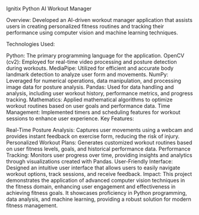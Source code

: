 Ignitix
Python AI Workout Manager

Overview: Developed an AI-driven workout manager application that assists users in creating personalized fitness routines and tracking their performance using computer vision and machine learning techniques.

Technologies Used:

Python: The primary programming language for the application.
OpenCV (cv2): Employed for real-time video processing and posture detection during workouts.
MediaPipe: Utilized for efficient and accurate body landmark detection to analyze user form and movements.
NumPy: Leveraged for numerical operations, data manipulation, and processing image data for posture analysis.
Pandas: Used for data handling and analysis, including user workout history, performance metrics, and progress tracking.
Mathematics: Applied mathematical algorithms to optimize workout routines based on user goals and performance data.
Time Management: Implemented timers and scheduling features for workout sessions to enhance user experience.
Key Features:

Real-Time Posture Analysis: Captures user movements using a webcam and provides instant feedback on exercise form, reducing the risk of injury.
Personalized Workout Plans: Generates customized workout routines based on user fitness levels, goals, and historical performance data.
Performance Tracking: Monitors user progress over time, providing insights and analytics through visualizations created with Pandas.
User-Friendly Interface: Designed an intuitive user interface that allows users to easily navigate workout options, track sessions, and receive feedback.
Impact: This project demonstrates the application of advanced computer vision techniques in the fitness domain, enhancing user engagement and effectiveness in achieving fitness goals. It showcases proficiency in Python programming, data analysis, and machine learning, providing a robust solution for modern fitness management.
